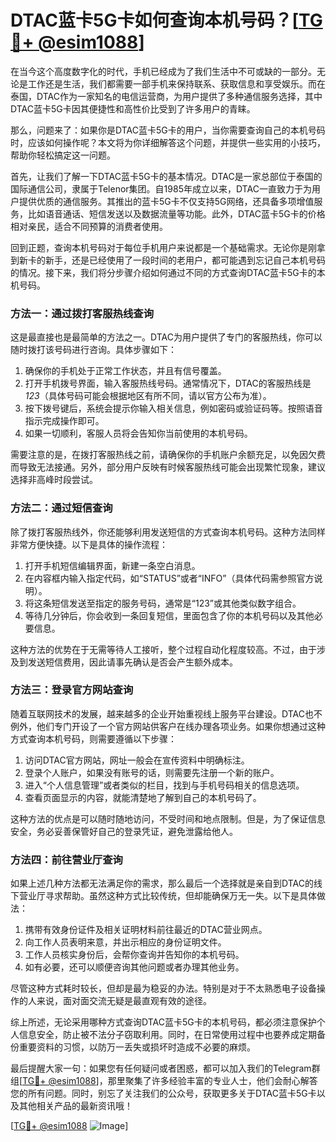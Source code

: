 # DTAC蓝卡5G卡如何查询本机号码？[[TG💪+ @esim1088](https://t.me/s/esim1088)]

在当今这个高度数字化的时代，手机已经成为了我们生活中不可或缺的一部分。无论是工作还是生活，我们都需要一部手机来保持联系、获取信息和享受娱乐。而在泰国，DTAC作为一家知名的电信运营商，为用户提供了多种通信服务选择，其中DTAC蓝卡5G卡因其便捷性和高性价比受到了许多用户的青睐。

那么，问题来了：如果你是DTAC蓝卡5G卡的用户，当你需要查询自己的本机号码时，应该如何操作呢？本文将为你详细解答这个问题，并提供一些实用的小技巧，帮助你轻松搞定这一问题。

首先，让我们了解一下DTAC蓝卡5G卡的基本情况。DTAC是一家总部位于泰国的国际通信公司，隶属于Telenor集团。自1985年成立以来，DTAC一直致力于为用户提供优质的通信服务。其推出的蓝卡5G卡不仅支持5G网络，还具备多项增值服务，比如语音通话、短信发送以及数据流量等功能。此外，DTAC蓝卡5G卡的价格相对亲民，适合不同预算的消费者使用。

回到正题，查询本机号码对于每位手机用户来说都是一个基础需求。无论你是刚拿到新卡的新手，还是已经使用了一段时间的老用户，都可能遇到忘记自己本机号码的情况。接下来，我们将分步骤介绍如何通过不同的方式查询DTAC蓝卡5G卡的本机号码。

### 方法一：通过拨打客服热线查询

这是最直接也是最简单的方法之一。DTAC为用户提供了专门的客服热线，你可以随时拨打该号码进行咨询。具体步骤如下：

1. 确保你的手机处于正常工作状态，并且有信号覆盖。
2. 打开手机拨号界面，输入客服热线号码。通常情况下，DTAC的客服热线是 *123*（具体号码可能会根据地区有所不同，请以官方公布为准）。
3. 按下拨号键后，系统会提示你输入相关信息，例如密码或验证码等。按照语音指示完成操作即可。
4. 如果一切顺利，客服人员将会告知你当前使用的本机号码。

需要注意的是，在拨打客服热线之前，请确保你的手机账户余额充足，以免因欠费而导致无法接通。另外，部分用户反映有时候客服热线可能会出现繁忙现象，建议选择非高峰时段尝试。

### 方法二：通过短信查询

除了拨打客服热线外，你还能够利用发送短信的方式查询本机号码。这种方法同样非常方便快捷。以下是具体的操作流程：

1. 打开手机短信编辑界面，新建一条空白消息。
2. 在内容框内输入指定代码，如“STATUS”或者“INFO”（具体代码需参照官方说明）。
3. 将这条短信发送至指定的服务号码，通常是“123”或其他类似数字组合。
4. 等待几分钟后，你会收到一条回复短信，里面包含了你的本机号码以及其他必要信息。

这种方法的优势在于无需等待人工接听，整个过程自动化程度较高。不过，由于涉及到发送短信费用，因此请事先确认是否会产生额外成本。

### 方法三：登录官方网站查询

随着互联网技术的发展，越来越多的企业开始重视线上服务平台建设。DTAC也不例外，他们专门开设了一个官方网站供客户在线办理各项业务。如果你想通过这种方式查询本机号码，则需要遵循以下步骤：

1. 访问DTAC官方网站，网址一般会在宣传资料中明确标注。
2. 登录个人账户，如果没有账号的话，则需要先注册一个新的账户。
3. 进入“个人信息管理”或者类似的栏目，找到与手机号码相关的信息选项。
4. 查看页面显示的内容，就能清楚地了解到自己的本机号码了。

这种方法的优点是可以随时随地访问，不受时间和地点限制。但是，为了保证信息安全，务必妥善保管好自己的登录凭证，避免泄露给他人。

### 方法四：前往营业厅查询

如果上述几种方法都无法满足你的需求，那么最后一个选择就是亲自到DTAC的线下营业厅寻求帮助。虽然这种方式比较传统，但却能确保万无一失。以下是具体做法：

1. 携带有效身份证件及相关证明材料前往最近的DTAC营业网点。
2. 向工作人员表明来意，并出示相应的身份证明文件。
3. 工作人员核实身份后，会帮你查询并告知你的本机号码。
4. 如有必要，还可以顺便咨询其他问题或者办理其他业务。

尽管这种方式耗时较长，但却是最为稳妥的办法。特别是对于不太熟悉电子设备操作的人来说，面对面交流无疑是最直观有效的途径。

综上所述，无论采用哪种方式查询DTAC蓝卡5G卡的本机号码，都必须注意保护个人信息安全，防止被不法分子窃取利用。同时，在日常使用过程中也要养成定期备份重要资料的习惯，以防万一丢失或损坏时造成不必要的麻烦。

最后提醒大家一句：如果您有任何疑问或者困惑，都可以加入我们的Telegram群组[[TG💪+ @esim1088](https://t.me/s/esim1088)]，那里聚集了许多经验丰富的专业人士，他们会耐心解答您的所有问题。同时，别忘了关注我们的公众号，获取更多关于DTAC蓝卡5G卡以及其他相关产品的最新资讯哦！

[[TG💪+ @esim1088](https://t.me/s/esim1088) ![Image](https://i.postimg.cc/4NQfJmqS/Snipaste-2025-05-13-00-14-12.png)]